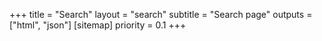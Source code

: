 +++
title = "Search"
layout = "search"
subtitle = "Search page"
outputs = ["html", "json"]
[sitemap]
  priority = 0.1
+++
